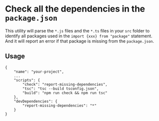 # Check all the dependencies in the `package.json`
This utility will parse the `*.js` files and the `*.ts` files in your `src` folder to identify all packages used in the `import {xxx} from "package"` statement. And it will report an error if that package is missing from the `package.json`.

## Usage

    {
        "name": "your-project",
        ...
        "scripts": {
            "check": "report-missing-dependencies",
            "tsc": "tsc --build tsconfig.json",
            "build": "npm run check && npm run tsc"
        },
        "devDependencies": {
            "report-missing-dependencies": "*"
        }
    }

